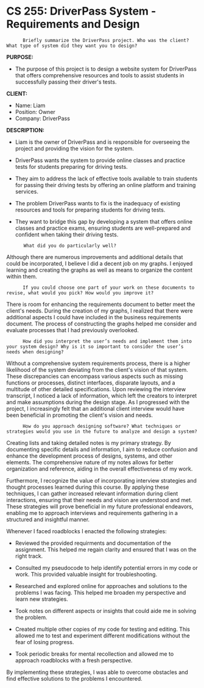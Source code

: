 # CS 255:  DriverPass System - Requirements and Design

          Briefly summarize the DriverPass project. Who was the client? What type of system did they want you to design?

**PURPOSE:**

 - The purpose of this project is to design a website system for DriverPass that offers comprehensive resources and tools to assist students in successfully passing their driver's tests.

**CLIENT:**
 - Name: Liam
 - Position: Owner
 - Company: DriverPass

**DESCRIPTION:**         
 - Liam is the owner of DriverPass and is responsible for overseeing the project and providing the vision for the system.
 - DriverPass wants the system to provide online classes and practice tests for students preparing for driving tests.
 - They aim to address the lack of effective tools available to train students for passing their driving tests by offering an online platform and training services.
 - The problem DriverPass wants to fix is the inadequacy of existing resources and tools for preparing students for driving tests.
 - They want to bridge this gap by developing a system that offers online classes and practice exams, ensuring students are well-prepared and confident when taking their driving tests.





          What did you do particularly well?

Although there are numerous improvements and additional details that could be incorporated, I believe I did a decent job on my graphs. I enjoyed learning and creating the graphs as well as means to organize the content within them.  
 





          If you could choose one part of your work on these documents to revise, what would you pick? How would you improve it?

There is room for enhancing the requirements document to better meet the client's needs. During the creation of my graphs, I realized that there were additional aspects I could have included in the business requirements document. The process of constructing the graphs helped me consider and evaluate processes that I had previously overlooked.
 




          How did you interpret the user’s needs and implement them into your system design? Why is it so important to consider the user’s needs when designing?


Without a comprehensive system requirements process, there is a higher likelihood of the system deviating from the client's vision of that system. These discrepancies can encompass various aspects such as missing functions or processes, distinct interfaces, disparate layouts, and a multitude of other detailed specifications. Upon reviewing the interview transcript, I noticed a lack of information, which left the creators to interpret and make assumptions during the design stage. As I progressed with the project, I increasingly felt that an additional client interview would have been beneficial in promoting the client's vision and needs.




          How do you approach designing software? What techniques or strategies would you use in the future to analyze and design a system?



Creating lists and taking detailed notes is my primary strategy. By documenting specific details and information, I aim to reduce confusion and enhance the development process of designs, systems, and other elements. The comprehensive nature of my notes allows for better organization and reference, aiding in the overall effectiveness of my work.

Furthermore, I recognize the value of incorporating interview strategies and thought processes learned during this course. By applying these techniques, I can gather increased relevant information during client interactions, ensuring that their needs and vision are understood and met. These strategies will prove beneficial in my future professional endeavors, enabling me to approach interviews and requirements gathering in a structured and insightful manner.


Whenever I faced roadblocks I enacted the following strategies:


 - Reviewed the provided requirments and documentation of the assignment.  This helped me regain clarity and ensured that I was on the right track.

 - Consulted my pseudocode to help identify potential errors in my code or work.  This provided valuable insight for troubleshooting.

 - Researched and explored online for approaches and solutions to the problems I was facing.  This helped me broaden my perspective and learn new strategies.  

 - Took notes on different aspects or insights that could aide me in solving the problem.

 - Created multiple other copies of my code for testing and editing. This allowed me to test and experiment different modifications without the fear of losing progress.  

 - Took periodic breaks for mental recollection and allowed me to approach roadblocks with a fresh perspective. 


By implementing these strategies, I was able to overcome obstacles and find effective solutions to the problems I encountered.




